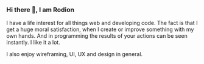 ### Hi there 👋, I am Rodion

I have a life interest for all things web and developing code. The fact is that I get a huge moral satisfaction, when I create or improve something with my own hands. And in programming the results of your actions can be seen instantly. I like it a lot. 

I also enjoy wireframing, UI, UX and design in general.




<!--
**rodionsibov/rodionsibov** is a ✨ _special_ ✨ repository because its `README.md` (this file) appears on your GitHub profile.

Here are some ideas to get you started:

- 🔭 I’m currently working on ...
- 🌱 I’m currently learning ...
- 👯 I’m looking to collaborate on ...
- 🤔 I’m looking for help with ...
- 💬 Ask me about ...
- 📫 How to reach me: ...
- 😄 Pronouns: ...
- ⚡ Fun fact: ...
-->
